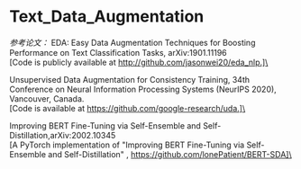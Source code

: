 # Text_Data_Augmentation
*参考论文：*
EDA: Easy Data Augmentation Techniques for Boosting Performance on Text Classification Tasks,	arXiv:1901.11196\
[Code is publicly available at http://github.com/jasonwei20/eda_nlp.]\

Unsupervised Data Augmentation for Consistency Training, 34th Conference on Neural Information Processing Systems (NeurIPS 2020), Vancouver, Canada.\
[Code is available at https://github.com/google-research/uda.]\

Improving BERT Fine-Tuning via Self-Ensemble and Self-Distillation,arXiv:2002.10345\
[A PyTorch implementation of "Improving BERT Fine-Tuning via Self-Ensemble and Self-Distillation" , https://github.com/lonePatient/BERT-SDA]\

